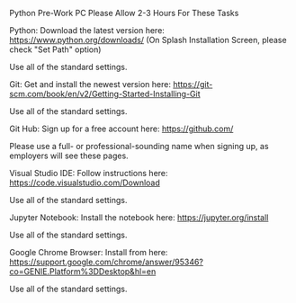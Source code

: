 
Python Pre-Work PC
Please Allow 2-3 Hours For These Tasks

Python: Download the latest version here: https://www.python.org/downloads/ 
(On Splash Installation Screen, please check "Set Path" option)

Use all of the standard settings.

Git: Get and install the newest version here: https://git-scm.com/book/en/v2/Getting-Started-Installing-Git

Use all of the standard settings.

Git Hub: Sign up for a free account here: https://github.com/

Please use a full- or professional-sounding name when signing up, as employers will see these pages.

Visual Studio IDE:  Follow instructions here: https://code.visualstudio.com/Download

Use all of the standard settings.

Jupyter Notebook: Install the notebook here: https://jupyter.org/install

Use all of the standard settings.

Google Chrome Browser: Install from here: https://support.google.com/chrome/answer/95346?co=GENIE.Platform%3DDesktop&hl=en

Use all of the standard settings.








